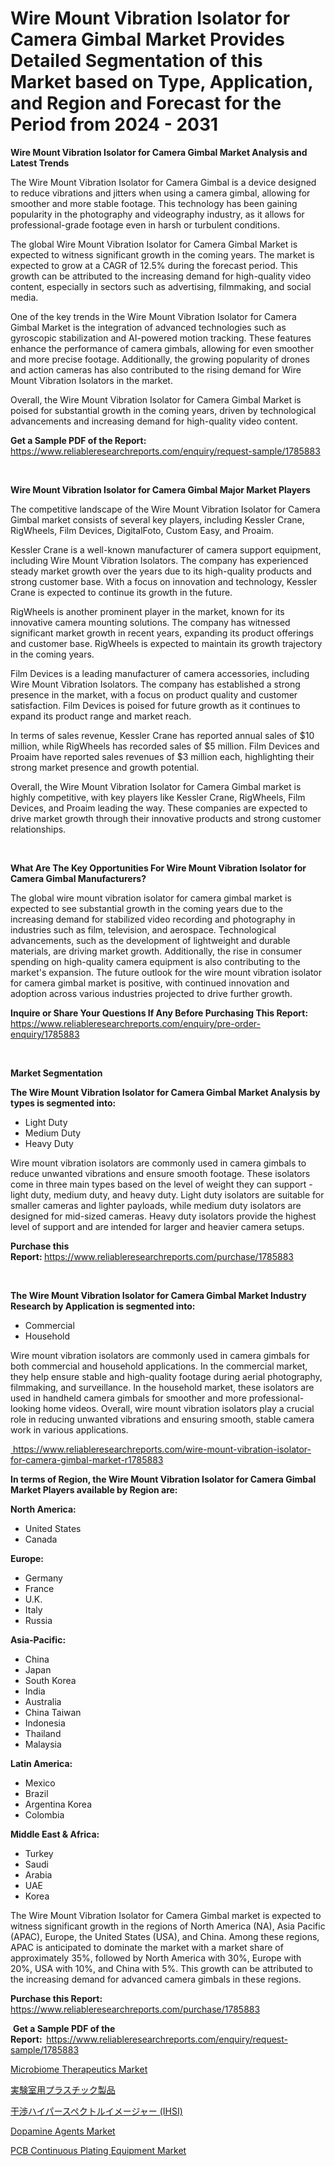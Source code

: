 <p><h1>Wire Mount Vibration Isolator for Camera Gimbal Market Provides Detailed Segmentation of this Market based on Type, Application, and Region and Forecast for the Period from 2024 - 2031</h1></p><p><strong>Wire Mount Vibration Isolator for Camera Gimbal Market Analysis and Latest Trends</strong></p>
<p><p>The Wire Mount Vibration Isolator for Camera Gimbal is a device designed to reduce vibrations and jitters when using a camera gimbal, allowing for smoother and more stable footage. This technology has been gaining popularity in the photography and videography industry, as it allows for professional-grade footage even in harsh or turbulent conditions.</p><p>The global Wire Mount Vibration Isolator for Camera Gimbal Market is expected to witness significant growth in the coming years. The market is expected to grow at a CAGR of 12.5% during the forecast period. This growth can be attributed to the increasing demand for high-quality video content, especially in sectors such as advertising, filmmaking, and social media.</p><p>One of the key trends in the Wire Mount Vibration Isolator for Camera Gimbal Market is the integration of advanced technologies such as gyroscopic stabilization and AI-powered motion tracking. These features enhance the performance of camera gimbals, allowing for even smoother and more precise footage. Additionally, the growing popularity of drones and action cameras has also contributed to the rising demand for Wire Mount Vibration Isolators in the market.</p><p>Overall, the Wire Mount Vibration Isolator for Camera Gimbal Market is poised for substantial growth in the coming years, driven by technological advancements and increasing demand for high-quality video content.</p></p>
<p><strong>Get a Sample PDF of the Report:&nbsp;</strong> <a href="https://www.reliableresearchreports.com/enquiry/request-sample/1785883">https://www.reliableresearchreports.com/enquiry/request-sample/1785883</a></p>
<p>&nbsp;</p>
<p><strong>Wire Mount Vibration Isolator for Camera Gimbal Major Market Players</strong></p>
<p><p>The competitive landscape of the Wire Mount Vibration Isolator for Camera Gimbal market consists of several key players, including Kessler Crane, RigWheels, Film Devices, DigitalFoto, Custom Easy, and Proaim.</p><p>Kessler Crane is a well-known manufacturer of camera support equipment, including Wire Mount Vibration Isolators. The company has experienced steady market growth over the years due to its high-quality products and strong customer base. With a focus on innovation and technology, Kessler Crane is expected to continue its growth in the future.</p><p>RigWheels is another prominent player in the market, known for its innovative camera mounting solutions. The company has witnessed significant market growth in recent years, expanding its product offerings and customer base. RigWheels is expected to maintain its growth trajectory in the coming years.</p><p>Film Devices is a leading manufacturer of camera accessories, including Wire Mount Vibration Isolators. The company has established a strong presence in the market, with a focus on product quality and customer satisfaction. Film Devices is poised for future growth as it continues to expand its product range and market reach.</p><p>In terms of sales revenue, Kessler Crane has reported annual sales of $10 million, while RigWheels has recorded sales of $5 million. Film Devices and Proaim have reported sales revenues of $3 million each, highlighting their strong market presence and growth potential.</p><p>Overall, the Wire Mount Vibration Isolator for Camera Gimbal market is highly competitive, with key players like Kessler Crane, RigWheels, Film Devices, and Proaim leading the way. These companies are expected to drive market growth through their innovative products and strong customer relationships.</p></p>
<p>&nbsp;</p>
<p><strong>What Are The Key Opportunities For Wire Mount Vibration Isolator for Camera Gimbal Manufacturers?</strong></p>
<p><p>The global wire mount vibration isolator for camera gimbal market is expected to see substantial growth in the coming years due to the increasing demand for stabilized video recording and photography in industries such as film, television, and aerospace. Technological advancements, such as the development of lightweight and durable materials, are driving market growth. Additionally, the rise in consumer spending on high-quality camera equipment is also contributing to the market's expansion. The future outlook for the wire mount vibration isolator for camera gimbal market is positive, with continued innovation and adoption across various industries projected to drive further growth.</p></p>
<p><strong>Inquire or Share Your Questions If Any Before Purchasing This Report:</strong> <a href="https://www.reliableresearchreports.com/enquiry/pre-order-enquiry/1785883">https://www.reliableresearchreports.com/enquiry/pre-order-enquiry/1785883</a></p>
<p>&nbsp;</p>
<p><strong>Market Segmentation</strong></p>
<p><strong>The Wire Mount Vibration Isolator for Camera Gimbal Market Analysis by types is segmented into:</strong></p>
<p><ul><li>Light Duty</li><li>Medium Duty</li><li>Heavy Duty</li></ul></p>
<p><p>Wire mount vibration isolators are commonly used in camera gimbals to reduce unwanted vibrations and ensure smooth footage. These isolators come in three main types based on the level of weight they can support - light duty, medium duty, and heavy duty. Light duty isolators are suitable for smaller cameras and lighter payloads, while medium duty isolators are designed for mid-sized cameras. Heavy duty isolators provide the highest level of support and are intended for larger and heavier camera setups.</p></p>
<p><strong>Purchase this Report:&nbsp;</strong><a href="https://www.reliableresearchreports.com/purchase/1785883">https://www.reliableresearchreports.com/purchase/1785883</a></p>
<p>&nbsp;</p>
<p><strong>The Wire Mount Vibration Isolator for Camera Gimbal Market Industry Research by Application is segmented into:</strong></p>
<p><ul><li>Commercial</li><li>Household</li></ul></p>
<p><p>Wire mount vibration isolators are commonly used in camera gimbals for both commercial and household applications. In the commercial market, they help ensure stable and high-quality footage during aerial photography, filmmaking, and surveillance. In the household market, these isolators are used in handheld camera gimbals for smoother and more professional-looking home videos. Overall, wire mount vibration isolators play a crucial role in reducing unwanted vibrations and ensuring smooth, stable camera work in various applications.</p></p>
<p><a href="https://www.reliableresearchreports.com/wire-mount-vibration-isolator-for-camera-gimbal-market-r1785883">&nbsp;https://www.reliableresearchreports.com/wire-mount-vibration-isolator-for-camera-gimbal-market-r1785883</a></p>
<p><strong>In terms of Region, the Wire Mount Vibration Isolator for Camera Gimbal Market Players available by Region are:</strong></p>
<p>
    <p> <strong> North America: </strong>
        <ul>
            <li>United States</li>
            <li>Canada</li>
        </ul>
        </p> 
    <p> <strong> Europe: </strong>
        <ul>
            <li>Germany</li>
            <li>France</li>
            <li>U.K.</li>
            <li>Italy</li>
            <li>Russia</li>
        </ul>
        </p> 
    <p> <strong> Asia-Pacific: </strong>
        <ul>
            <li>China</li>
            <li>Japan</li>
            <li>South Korea</li>
            <li>India</li>
            <li>Australia</li>
            <li>China Taiwan</li>
            <li>Indonesia</li>
            <li>Thailand</li>
            <li>Malaysia</li>
        </ul>
        </p> 
    <p> <strong> Latin America: </strong>
        <ul>
            <li>Mexico</li>
            <li>Brazil</li>
            <li>Argentina Korea</li>
            <li>Colombia</li>
        </ul>
        </p> 
    <p> <strong> Middle East & Africa: </strong>
        <ul>
            <li>Turkey</li>
            <li>Saudi</li>
            <li>Arabia</li>
            <li>UAE</li>
            <li>Korea</li>
        </ul>
    </p>
    </p>
<p><p>The Wire Mount Vibration Isolator for Camera Gimbal market is expected to witness significant growth in the regions of North America (NA), Asia Pacific (APAC), Europe, the United States (USA), and China. Among these regions, APAC is anticipated to dominate the market with a market share of approximately 35%, followed by North America with 30%, Europe with 20%, USA with 10%, and China with 5%. This growth can be attributed to the increasing demand for advanced camera gimbals in these regions.</p></p>
<p><strong>Purchase this Report: </strong><a href="https://www.reliableresearchreports.com/purchase/1785883">https://www.reliableresearchreports.com/purchase/1785883</a></p>
<p>&nbsp;<strong>Get a Sample PDF of the Report:&nbsp;&nbsp;</strong><a href="https://www.reliableresearchreports.com/enquiry/request-sample/1785883">https://www.reliableresearchreports.com/enquiry/request-sample/1785883</a></p>
<p><strong></strong></p>
<p><p><a href="https://www.linkedin.com/pulse/microbiome-therapeutics-market-trends-forecast-competitive-9npjc">Microbiome Therapeutics Market</a></p><p><a href="https://github.com/RaeJenkins1952/Market-Research-Report-List-1/blob/main/7516313105203.md">実験室用プラスチック製品</a></p><p><a href="https://github.com/andrade7361/Market-Research-Report-List-1/blob/main/1977339105202.md">干渉ハイパースペクトルイメージャー (IHSI)</a></p><p><a href="https://www.linkedin.com/pulse/dopamine-agents-market-analysis-sze-forecasted-period-from-gth5c">Dopamine Agents Market</a></p><p><a href="https://github.com/Sinjinluong3e0awx2m195k76/Market-Research-Report-List-2/blob/main/pcb-continuous-plating-equipment-market.md">PCB Continuous Plating Equipment Market</a></p></p>
